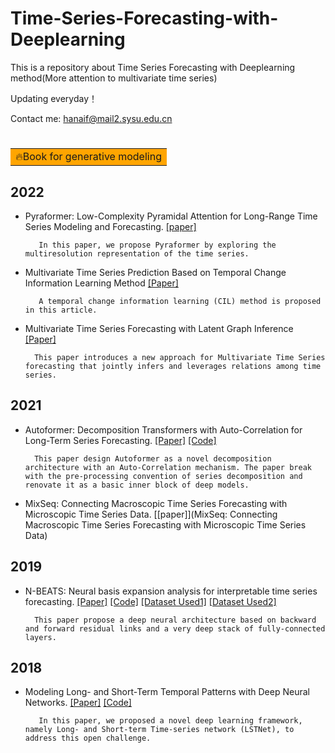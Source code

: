 # Time-Series-Forecasting-with-Deeplearning

This is a repository about Time Series Forecasting with Deeplearning method(More attention to multivariate time series)

Updating everyday！

Contact me: hanaif@mail2.sysu.edu.cn</font> 

# <table><tr><td bgcolor=orange> 🔥Book for generative modeling</td></tr></table>

## 2022

- Pyraformer: Low-Complexity Pyramidal Attention for Long-Range Time Series Modeling and Forecasting. [[paper]](https://openreview.net/forum?id=0EXmFzUn5I)

         In this paper, we propose Pyraformer by exploring the multiresolution representation of the time series.

- Multivariate Time Series Prediction Based on Temporal Change Information Learning Method    [[Paper]](https://github.com/hanlaoshi/Time-Series-Forecasting-with-Deeplearning/blob/main/PDF%20files%20repo/Multivariate_Time_Series_Prediction_Based_on_Temporal_Change_Information_Learning_Method.pdf)

         A temporal change information learning (CIL) method is proposed in this article.

- Multivariate Time Series Forecasting with Latent Graph Inference   [[Paper]](https://arxiv.org/abs/2203.03423)

        This paper introduces a new approach for Multivariate Time Series forecasting that jointly infers and leverages relations among time series.


## 2021
- Autoformer: Decomposition Transformers with Auto-Correlation for Long-Term Series Forecasting.   [[Paper]](https://proceedings.neurips.cc/paper/2021/hash/bcc0d400288793e8bdcd7c19a8ac0c2b-Abstract.html)  [[Code]](https://github.com/hanlaoshi/Autoformer)

        This paper design Autoformer as a novel decomposition architecture with an Auto-Correlation mechanism. The paper break with the pre-processing convention of series decomposition and renovate it as a basic inner block of deep models.
        
- MixSeq: Connecting Macroscopic Time Series Forecasting with Microscopic Time Series Data. [[paper]](MixSeq: Connecting Macroscopic Time Series Forecasting with Microscopic Time Series Data)

## 2019

- N-BEATS: Neural basis expansion analysis for interpretable time series forecasting. [[Paper]](https://arxiv.org/abs/1905.10437) [[Code]](https://github.com/unit8co/darts)   [[Dataset Used1]](https://paperswithcode.com/dataset/m4)  [[Dataset Used2]](https://paperswithcode.com/dataset/timehetnet) 

        This paper propose a deep neural architecture based on backward and forward residual links and a very deep stack of fully-connected layers. 

## 2018
- Modeling Long- and Short-Term Temporal Patterns with Deep Neural Networks. [[Paper]](https://arxiv.org/abs/1703.07015) [[Code]](https://github.com/laiguokun/LSTNet)

         In this paper, we proposed a novel deep learning framework, namely Long- and Short-term Time-series network (LSTNet), to address this open challenge.
